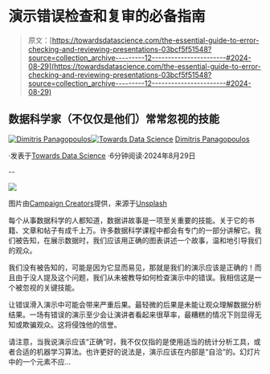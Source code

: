 # 演示错误检查和复审的必备指南

> 原文：[https://towardsdatascience.com/the-essential-guide-to-error-checking-and-reviewing-presentations-03bcf5f51548?source=collection_archive---------12-----------------------#2024-08-29](https://towardsdatascience.com/the-essential-guide-to-error-checking-and-reviewing-presentations-03bcf5f51548?source=collection_archive---------12-----------------------#2024-08-29)

## 数据科学家（不仅仅是他们）常常忽视的技能

[](https://dpanagop-53386.medium.com/?source=post_page---byline--03bcf5f51548--------------------------------)[![Dimitris Panagopoulos](../Images/437f218b1a27ed01a98270817c76729f.png)](https://dpanagop-53386.medium.com/?source=post_page---byline--03bcf5f51548--------------------------------)[](https://towardsdatascience.com/?source=post_page---byline--03bcf5f51548--------------------------------)[![Towards Data Science](../Images/a6ff2676ffcc0c7aad8aaf1d79379785.png)](https://towardsdatascience.com/?source=post_page---byline--03bcf5f51548--------------------------------) [Dimitris Panagopoulos](https://dpanagop-53386.medium.com/?source=post_page---byline--03bcf5f51548--------------------------------)

·发表于[Towards Data Science](https://towardsdatascience.com/?source=post_page---byline--03bcf5f51548--------------------------------) ·6分钟阅读·2024年8月29日

--

![](../Images/25ef48852aca945b2ddb046c15f5f649.png)

图片由[Campaign Creators](https://unsplash.com/@campaign_creators?utm_source=medium&utm_medium=referral)提供，来源于[Unsplash](https://unsplash.com/?utm_source=medium&utm_medium=referral)

每个从事数据科学的人都知道，数据讲故事是一项至关重要的技能。关于它的书籍、文章和帖子有成千上万。许多数据科学课程中都会有专门的一部分讲解它。我们被告知，在展示数据时，我们应该用正确的图表讲述一个故事，温和地引导我们的观众。

我们没有被告知的，可能是因为它显而易见，那就是我们的演示应该是正确的！而且由于没人提及这个问题，我们从未被教导如何检查演示中的错误。我相信这是一个被忽视的关键技能。

让错误滑入演示中可能会带来严重后果。最轻微的后果是未能让观众理解数据分析结果。一场有错误的演示至少会让演讲者看起来很草率，最糟糕的情况下则显得无知或欺骗观众。这将侵蚀他的信誉。

请注意，当我说演示应该“正确”时，我不仅仅指的是使用适当的统计分析工具，或者合适的机器学习算法。也许更好的说法是，演示应该在内部是“自洽”的。幻灯片中的一个元素不应…
